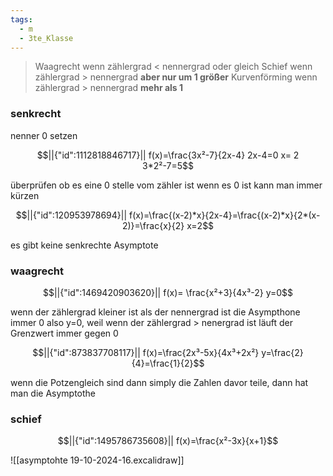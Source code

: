 ```yaml
---
tags:
  - m
  - 3te_Klasse
---
```

> Waagrecht wenn zählergrad < nennergrad oder gleich
> Schief wenn zählergrad > nennergrad **aber nur um 1 größer**
> Kurvenförming wenn zählergrad > nennergrad **mehr als 1**
### senkrecht
nenner 0 setzen
```math
||{"id":1112818846717}||

f(x)=\frac{3x²-7}{2x-4}
2x-4=0
x= 2
3*2²-7=5
```
überprüfen ob es eine 0 stelle vom zähler ist
wenn es 0 ist kann man immer kürzen
```math
||{"id":120953978694}||

f(x)=\frac{(x-2)*x}{2x-4}=\frac{(x-2)*x}{2*(x-2)}=\frac{x}{2}
x=2
```
es gibt keine senkrechte Asymptote
### waagrecht
```math
||{"id":1469420903620}||

f(x)= \frac{x²+3}{4x³-2}
y=0
```
wenn der zählergrad kleiner ist als der nennergrad ist die Asympthone immer 0 also y=0, weil wenn der zählergrad > nenergrad ist läuft der Grenzwert immer gegen 0

```math
||{"id":873837708117}||

f(x)=\frac{2x³-5x}{4x³+2x²}
y=\frac{2}{4}=\frac{1}{2}
```
wenn die Potzengleich sind dann simply die Zahlen davor teile, dann hat man die Asymptothe

### schief 
```math
||{"id":1495786735608}||

f(x)=\frac{x²-3x}{x+1}
```
![[asymptohte 19-10-2024-16.excalidraw]]